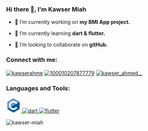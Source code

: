 ### Hi there 👋, I'm Kawser Miah

- 🔭 I’m currently working on **my BMI App project.**

- 🌱 I’m currently learning **dart & flutter.**

- 👯 I’m looking to collaborate on **gitHub.**

<h3 align="left">Connect with me:</h3>
<p align="left">
<a href="https://twitter.com/kawserahme" target="blank"><img align="center" src="https://raw.githubusercontent.com/rahuldkjain/github-profile-readme-generator/master/src/images/icons/Social/twitter.svg" alt="kawserahme" height="30" width="40" /></a>
<a href="https://fb.com/100010207877779" target="blank"><img align="center" src="https://raw.githubusercontent.com/rahuldkjain/github-profile-readme-generator/master/src/images/icons/Social/facebook.svg" alt="100010207877779" height="30" width="40" /></a>
<a href="https://instagram.com/kawser_ahmed._" target="blank"><img align="center" src="https://raw.githubusercontent.com/rahuldkjain/github-profile-readme-generator/master/src/images/icons/Social/instagram.svg" alt="kawser_ahmed._" height="30" width="40" /></a>
</p>

<h3 align="left">Languages and Tools:</h3>
<p align="left"> <a href="https://www.cprogramming.com/" target="_blank" rel="noreferrer"> <img src="https://raw.githubusercontent.com/devicons/devicon/master/icons/c/c-original.svg" alt="c" width="40" height="40"/> </a> <a href="https://dart.dev" target="_blank" rel="noreferrer"> <img src="https://www.vectorlogo.zone/logos/dartlang/dartlang-icon.svg" alt="dart" width="40" height="40"/> </a> <a href="https://flutter.dev" target="_blank" rel="noreferrer"> <img src="https://www.vectorlogo.zone/logos/flutterio/flutterio-icon.svg" alt="flutter" width="40" height="40"/> </a> </p>

<p><img align="center" src="https://github-readme-stats.vercel.app/api/top-langs?username=kawser-miah&show_icons=true&locale=en&layout=compact" alt="kawser-miah" /></p>

